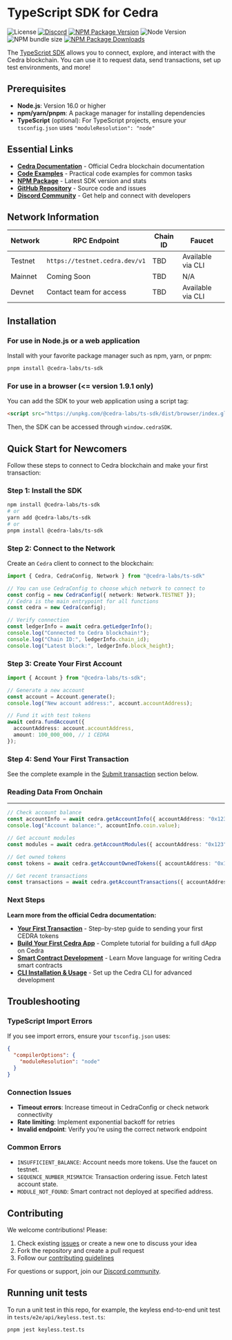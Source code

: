 # TypeScript SDK for Cedra

![License][github-license]
[![Discord][discord-image]][discord-url]
[![NPM Package Version][npm-image-version]][npm-url]
![Node Version](https://img.shields.io/node/v/%40cedra-labs%2Fts-sdk)
![NPM bundle size](https://img.shields.io/bundlephobia/min/%40cedra-labs/ts-sdk)
[![NPM Package Downloads][npm-image-downloads]][npm-url]

The [TypeScript SDK](https://www.npmjs.com/package/@cedra-labs/ts-sdk) allows you to connect, explore, and interact with the Cedra blockchain. You can use it to request data, send transactions, set up test environments, and more!

## Prerequisites

- **Node.js**: Version 16.0 or higher
- **npm/yarn/pnpm**: A package manager for installing dependencies
- **TypeScript** (optional): For TypeScript projects, ensure your `tsconfig.json` uses `"moduleResolution": "node"`

## Essential Links

- **[Cedra Documentation](https://docs.cedra.network/)** - Official Cedra blockchain documentation
- **[Code Examples](https://github.com/cedra-labs/cedra-ts-sdk/tree/main/examples)** - Practical code examples for common tasks
- **[NPM Package](https://www.npmjs.com/package/@cedra-labs/ts-sdk)** - Latest SDK version and stats
- **[GitHub Repository](https://github.com/cedra-labs/cedra-ts-sdk)** - Source code and issues
- **[Discord Community](https://discord.gg/cedranetwork)** - Get help and connect with developers

## Network Information

| Network | RPC Endpoint | Chain ID | Faucet |
|---------|-------------|----------|--------|
| Testnet | `https://testnet.cedra.dev/v1` | TBD | Available via CLI |
| Mainnet | Coming Soon | TBD | N/A |
| Devnet | Contact team for access | TBD | Available via CLI |

## Installation

### For use in Node.js or a web application

Install with your favorite package manager such as npm, yarn, or pnpm:

```bash
pnpm install @cedra-labs/ts-sdk
```

### For use in a browser (<= version 1.9.1 only)

You can add the SDK to your web application using a script tag:

```html
<script src="https://unpkg.com/@cedra-labs/ts-sdk/dist/browser/index.global.js"></script>
```

Then, the SDK can be accessed through `window.cedraSDK`.

## Quick Start for Newcomers

Follow these steps to connect to Cedra blockchain and make your first transaction:

### Step 1: Install the SDK

```bash
npm install @cedra-labs/ts-sdk
# or
yarn add @cedra-labs/ts-sdk
# or
pnpm install @cedra-labs/ts-sdk
```

### Step 2: Connect to the Network

Create an `Cedra` client to connect to the blockchain:

```ts
import { Cedra, CedraConfig, Network } from "@cedra-labs/ts-sdk"

// You can use CedraConfig to choose which network to connect to
const config = new CedraConfig({ network: Network.TESTNET });
// Cedra is the main entrypoint for all functions
const cedra = new Cedra(config);

// Verify connection
const ledgerInfo = await cedra.getLedgerInfo();
console.log("Connected to Cedra blockchain!");
console.log("Chain ID:", ledgerInfo.chain_id);
console.log("Latest block:", ledgerInfo.block_height);
```

### Step 3: Create Your First Account

```ts
import { Account } from "@cedra-labs/ts-sdk";

// Generate a new account
const account = Account.generate();
console.log("New account address:", account.accountAddress);

// Fund it with test tokens
await cedra.fundAccount({
  accountAddress: account.accountAddress,
  amount: 100_000_000, // 1 CEDRA
});
```

### Step 4: Send Your First Transaction

See the complete example in the [Submit transaction](#submit-transaction-tutorial) section below.

### Reading Data From Onchain

---

```ts
// Check account balance
const accountInfo = await cedra.getAccountInfo({ accountAddress: "0x123" });
console.log("Account balance:", accountInfo.coin.value);

// Get account modules
const modules = await cedra.getAccountModules({ accountAddress: "0x123" });

// Get owned tokens
const tokens = await cedra.getAccountOwnedTokens({ accountAddress: "0x123" });

// Get recent transactions
const transactions = await cedra.getAccountTransactions({ accountAddress: "0x123" });
```

### Next Steps

**Learn more from the official Cedra documentation:**

- **[Your First Transaction](https://docs.cedra.network/build/guides/first-transaction)** - Step-by-step guide to sending your first CEDRA tokens
- **[Build Your First Cedra App](https://docs.cedra.network/build/guides/build-e2e-dapp/index)** - Complete tutorial for building a full dApp on Cedra
- **[Smart Contract Development](https://docs.cedra.network/move/move-on-cedra)** - Learn Move language for writing Cedra smart contracts
- **[CLI Installation & Usage](https://docs.cedra.network/tools/cedra-cli/use-cli)** - Set up the Cedra CLI for advanced development




## Troubleshooting

### TypeScript Import Errors

If you see import errors, ensure your `tsconfig.json` uses:

```json
{
  "compilerOptions": {
    "moduleResolution": "node"
  }
}
```

### Connection Issues

- **Timeout errors**: Increase timeout in CedraConfig or check network connectivity
- **Rate limiting**: Implement exponential backoff for retries
- **Invalid endpoint**: Verify you're using the correct network endpoint

### Common Errors

- `INSUFFICIENT_BALANCE`: Account needs more tokens. Use the faucet on testnet.
- `SEQUENCE_NUMBER_MISMATCH`: Transaction ordering issue. Fetch latest account state.
- `MODULE_NOT_FOUND`: Smart contract not deployed at specified address.

## Contributing

We welcome contributions! Please:

1. Check existing [issues](https://github.com/cedra-labs/cedra-ts-sdk/issues) or create a new one to discuss your idea
2. Fork the repository and create a pull request
3. Follow our [contributing guidelines](https://github.com/cedra-labs/cedra-ts-sdk/blob/main/CONTRIBUTING.md)

For questions or support, join our [Discord community](https://discord.gg/cedranetwork).

## Running unit tests

To run a unit test in this repo, for example, the keyless end-to-end unit test in `tests/e2e/api/keyless.test.ts`:
```
pnpm jest keyless.test.ts
```

[npm-image-version]: https://img.shields.io/npm/v/%40cedra-labs%2Fts-sdk.svg
[npm-image-downloads]: https://img.shields.io/npm/dm/%40cedra-labs%2Fts-sdk.svg
[npm-url]: https://npmjs.org/package/@cedra-labs/ts-sdk
[experimental-url]: https://www.npmjs.com/package/@cedra-labs/ts-sdk/v/experimental
[discord-image]: https://img.shields.io/discord/945856774056083548?label=Discord&logo=discord&style=flat
[discord-url]: https://discord.gg/cedranetwork
[github-license]: https://img.shields.io/github/license/cedra-labs/cedra-ts-sdk